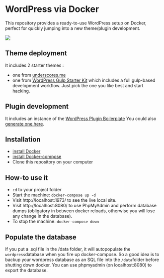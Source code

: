 # WordPress via Docker
This repository provides a ready-to-use WordPress setup on Docker, perfect for quickly jumping into a new theme/plugin development.

![](https://i2.wp.com/www.davideguida.com/wp-content/uploads/2017/06/dockerPress.png?resize=788%2C227&ssl=1)

## Theme deployment
It includes 2 starter themes : 
- one from [underscores.me](http://underscores.me/)
- one from [WordPress Gulp Starter Kit](https://github.com/xsynaptic/wordpress-gulp-starter-kit) which includes a full gulp-based development workflow.
Just pick the one you like best and start hacking. 

## Plugin development
It includes an instance of the [WordPress Plugin Boilerplate](http://wppb.io/)
You could also [generate one here](https://wppb.me/).

## Installation
- [install Docker](https://docs.docker.com/install/)
- [install Docker-compose](https://docs.docker.com/compose/install/)
- Clone this repository on your computer

## How-to use it
- `cd` to your project folder
- Start the machine: `docker-compose up -d`
- Visit http://localhost:1973/ to see the live local site.
- Visit http://localhost:8080/ to use PhpMyAdmin and perform database dumps (obligatory in between docker reloads, otherwise you will lose any change in the database).
- To stop the machine: `docker-compose down`

## Populate the database
If you put a .sql file in the /data folder, it will autopopulate the `wordpress`database when you fire up docker-compose.
So a good idea is to backup your wordpress database as an SQL file into the `/data`folder before shutting down docker. You can use phpmyadmin (on localhost:8080) to export the database.
